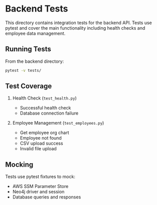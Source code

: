 # Backend Tests

This directory contains integration tests for the backend API. Tests use pytest and cover the main functionality including health checks and employee data management.

## Running Tests

From the backend directory:
```bash
pytest -v tests/
```

## Test Coverage

1. Health Check (`test_health.py`)
   - Successful health check
   - Database connection failure

2. Employee Management (`test_employees.py`)
   - Get employee org chart
   - Employee not found
   - CSV upload success
   - Invalid file upload

## Mocking

Tests use pytest fixtures to mock:
- AWS SSM Parameter Store
- Neo4j driver and session
- Database queries and responses
